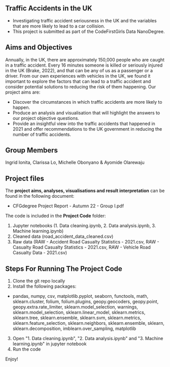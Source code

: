 ## Traffic Accidents in the UK
- Investigating traffic accident seriousness in the UK and the variables that are more likely to lead to a car collision.
- This project is submitted as part of the CodeFirstGirls Data NanoDegree.

 ## Aims and Objectives
Annually, in the UK, there are approximately 150,000 people who are caught in a traffic accident. Every 16 minutes
someone is killed or seriously injured in the UK (Brake, 2022), and that can be any of us as a passenger or a driver. From
our own experiences with vehicles in the UK, we found it important to explore the factors that can lead to a traffic
accident and consider potential solutions to reducing the risk of them happening. Our project aims are:
- Discover the circumstances in which traffic accidents are more likely to happen.
- Produce an analysis and visualisation that will highlight the answers to our project objective questions.
- Provide an insightful view into the traffic accidents that happened in 2021 and offer recommendations to the UK
government in reducing the number of traffic accidents.

## Group Members
Ingrid Ionita, Clarissa Lo, Michelle Obonyano & Ayomide Olarewaju <br>

## Project files
 The **project aims, analyses, visualisations and result interpretation** can be found in the following document: <br>
  - CFGdegree Project Report - Autumn 22 - Group I.pdf
 
 The code is included in the **Project Code** folder:
 1. Jupyter notebooks (1. Data cleaning.ipynb, 2. Data analysis.ipynb, 3. Machine learning.ipynb)
 2. Cleaned data (road_accident_data_cleaned.csv)
 3. Raw data (RAW - Accident Road Casualty Statistics - 2021.csv, RAW - Casualty Road Casualty Statistics - 2021.csv, RAW - Vehicle Road Casualty Data - 2021.csv)

 ## Steps For Running The Project Code
1. Clone the git repo locally
2. Install the following packages: <br>
- pandas, numpy, csv, matplotlib.pyplot, seaborn, functools, math, sklearn.cluster, folium, folium.plugins, geopy.geocoders, geopy.point, geopy.extra.rate_limiter, sklearn.model_selection, warnings, sklearn.model_selection, sklearn.linear_model, sklearn.metrics, sklearn.tree, sklearn.ensemble, sklearn.svm, sklearn.metrics, sklearn.feature_selection, sklearn.neighbors, sklearn.ensemble, sklearn, sklearn.decomposition, imblearn.over_sampling, matplotlib
3. Open "1. Data cleaning.ipynb", "2. Data analysis.ipynb" and "3. Machine learning.ipynb" in jupyter notebook
4. Run the code <br>

 Enjoy!
